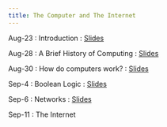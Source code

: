 ```yaml
---
title: The Computer and The Internet
---
```


Aug-23
: Introduction
  : [Slides](/CS1010/materials/slides/01%20-%20Course%20Introduction.pdf)

Aug-28
: A Brief History of Computing 
  : [Slides](/CS1010/materials/slides/02%20-%20A%20Brief%20History%20of%20Computing.pdf)


Aug-30
: How do computers work?
  : [Slides](/CS1010/materials/slides/03%20-%20How%20do%20computers%20work.pdf)

Sep-4
: Boolean Logic
  : [Slides](/CS1010/materials/slides/04%20-%20Boolean%20Logic.pdf)

Sep-6
: Networks
  : [Slides](/CS1010/materials/slides/05%20-%20Networks.pdf)

Sep-11
: The Internet


<!-- : **HW 1 Available**{: .label .label-purple } -->